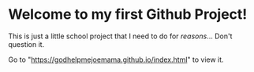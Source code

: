 # Welcome to my first Github Project!

This is just a little school project that I need to do for *reasons*... Don't question it.

Go to "https://godhelpmejoemama.github.io/index.html" to view it.